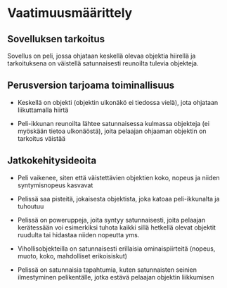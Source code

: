 # Vaatimuusmäärittely

## Sovelluksen tarkoitus

Sovellus on peli, jossa ohjataan keskellä olevaa objektia hiirellä ja tarkoituksena on väistellä satunnaisesti reunoilta tulevia objekteja.

## Perusversion tarjoama toiminallisuus

- Keskellä on objekti (objektin ulkonäkö ei tiedossa vielä), jota ohjataan liikuttamalla hiirtä

- Peli-ikkunan reunoilta lähtee satunnaisessa kulmassa objekteja (ei myöskään tietoa ulkonäöstä), joita pelaajan ohjaaman objektin on tarkoitus väistää

## Jatkokehitysideoita

- Peli vaikenee, siten että väistettävien objektien koko, nopeus ja niiden syntymisnopeus kasvavat

- Pelissä saa pisteitä, jokaisesta objektista, joka katoaa peli-ikkunalta ja tuhoutuu

- Pelissä on poweruppeja, joita syntyy satunnaisesti, joita pelaajan kerätessään voi esimerkiksi tuhota kaikki sillä hetkellä olevat objektit ruudulta tai hidastaa niiden nopeutta yms.
  
- Vihollisobjekteilla on satunnaisesti erillaisia ominaispiirteitä (nopeus, muoto, koko, mahdolliset erikoisiskut)

- Pelissä on satunnaisia tapahtumia, kuten satunnaisten seinien ilmestyminen pelikentälle, jotka estävä pelaajan objektin liikkumisen


